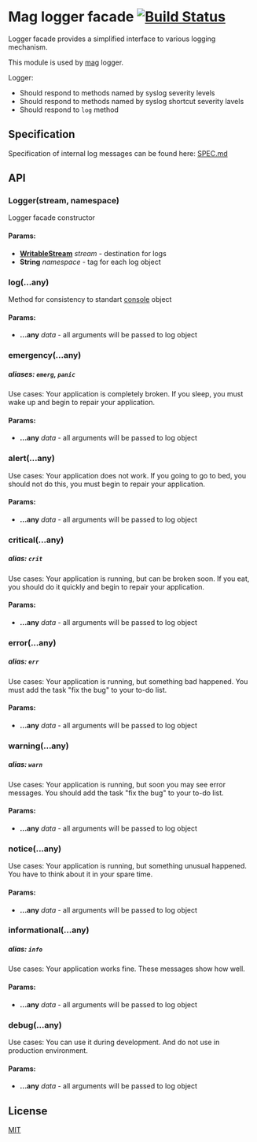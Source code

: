 # Mag logger facade [![Build Status](https://travis-ci.org/mahnunchik/mag-logger-facade.svg)](https://travis-ci.org/mahnunchik/mag-logger-facade)

Logger facade provides a simplified interface to various logging mechanism.

This module is used by [mag](https://github.com/mahnunchik/mag) logger.

Logger:

* Should respond to methods named by syslog severity levels
* Should respond to methods named by syslog shortcut severity lavels
* Should respond to `log` method

## Specification

Specification of internal log messages can be found here: [SPEC.md](https://github.com/mahnunchik/mag-logger-facade/blob/master/SPEC.md)

## API

### Logger(stream, namespace)

Logger facade constructor

#### Params:

* **[WritableStream](http://nodejs.org/api/stream.html#stream_class_stream_writable)** *stream* - destination for logs
* **String** *namespace* - tag for each log object

### log(...any)

Method for consistency to standart [console](http://nodejs.org/api/console.html#console_console_log_data) object

#### Params:

* **...any** *data* - all arguments will be passed to log object

### emergency(...any)

##### aliases: `emerg`, `panic`

Use cases: Your application is completely broken. If you sleep, you must wake up and begin to repair your application.

#### Params:

* **...any** *data* - all arguments will be passed to log object

### alert(...any)

Use cases: Your application does not work. If you going to go to bed, you should not do this, you must begin to repair your application.

#### Params:

* **...any** *data* - all arguments will be passed to log object

### critical(...any)

##### alias: `crit`

Use cases: Your application is running, but can be broken soon. If you eat, you should do it quickly and begin to repair your application.

#### Params:

* **...any** *data* - all arguments will be passed to log object

### error(...any)

##### alias: `err`

Use cases: Your application is running, but something bad happened. You must add the task "fix the bug" to your to-do list.

#### Params:

* **...any** *data* - all arguments will be passed to log object

### warning(...any)

##### alias: `warn`

Use cases: Your application is running, but soon you may see error messages. You should add the task "fix the bug" to your to-do list.

#### Params:

* **...any** *data* - all arguments will be passed to log object

### notice(...any)

Use cases: Your application is running, but something unusual happened. You have to think about it in your spare time.

#### Params:

* **...any** *data* - all arguments will be passed to log object

### informational(...any)

##### alias: `info`

Use cases: Your application works fine. These messages show how well.

#### Params:

* **...any** *data* - all arguments will be passed to log object

### debug(...any)

Use cases: You can use it during development. And do not use in production environment.

#### Params:

* **...any** *data* - all arguments will be passed to log object


## License

[MIT](https://github.com/mahnunchik/mag-logger-facade/blob/master/LICENSE)
